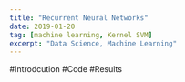 ```yaml
---
title: "Recurrent Neural Networks"
date: 2019-01-20
tag: [machine learning, Kernel SVM]
excerpt: "Data Science, Machine Learning"
---
```

#Introdcution
#Code
#Results
